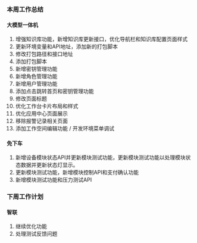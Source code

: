 ### 本周工作总结

#### 大模型一体机

1. 增强知识库功能，新增知识库更新接口，优化导航栏和知识库配置页面样式
2. 更新环境变量和API地址，添加新的打包脚本
3. 修改打包路径和接口地址
4. 添加打包脚本
5. 新增密钥管理功能
6. 新增角色管理功能
7. 新增用户管理功能
8. 添加点击跳转首页和密钥管理功能
9. 修改页面标题
10. 优化工作台卡片布局和样式
11. 优化应用中心页面展示
12. 移除报警记录相关页面
13. 添加工作空间编辑功能 / 开发环境菜单调试

#### 免下车

1. 新增设备模块状态API并更新模块测试功能，更新模块测试功能以处理模块状态数据并更新状态灯显示。
2. 更新模块测试功能，新增模块控制API和支付确认功能
3. 新增模块测试功能和压力测试API

### 下周工作计划

#### 智联

1. 继续优化功能
2. 处理测试反馈问题
